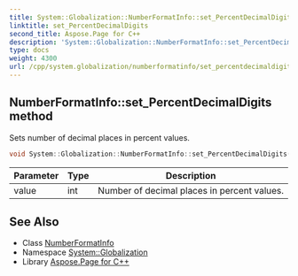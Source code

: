 ```yaml
---
title: System::Globalization::NumberFormatInfo::set_PercentDecimalDigits method
linktitle: set_PercentDecimalDigits
second_title: Aspose.Page for C++
description: 'System::Globalization::NumberFormatInfo::set_PercentDecimalDigits method. Sets number of decimal places in percent values in C++.'
type: docs
weight: 4300
url: /cpp/system.globalization/numberformatinfo/set_percentdecimaldigits/
---
```

## NumberFormatInfo::set_PercentDecimalDigits method


Sets number of decimal places in percent values.

```cpp
void System::Globalization::NumberFormatInfo::set_PercentDecimalDigits(int value)
```


| Parameter | Type | Description |
| --- | --- | --- |
| value | int | Number of decimal places in percent values. |

## See Also

* Class [NumberFormatInfo](../)
* Namespace [System::Globalization](../../)
* Library [Aspose.Page for C++](../../../)
